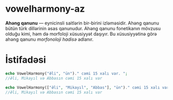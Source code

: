# vowelharmony-az
**Ahəng qanunu** — eynicinsli saitlərin bir-birini izləməsidir. Ahəng qanunu bütün türk dillərinin əsas qanunudur. Ahəng qanunu fonetikanın mövzusu olduğu kimi, həm də morfoloji xüsusiyyət daşıyır. Bu xüsusiyyətinə görə ahəng qanunu *morfonoloji hadisə* adlanır.

# İstifadəsi
```php
echo VowelHarmony("Əli", "ün")." cəmi 15 xalı var. ";
//Əli, Mikayıl və Abbasın cəmi 15 xalı var

echo VowelHarmony(["Əli", "Mikayıl", "Abbas"], "ün")." cəmi 15 xalı var. ";
//Əli, Mikayıl və Abbasın cəmi 15 xalı var
```
